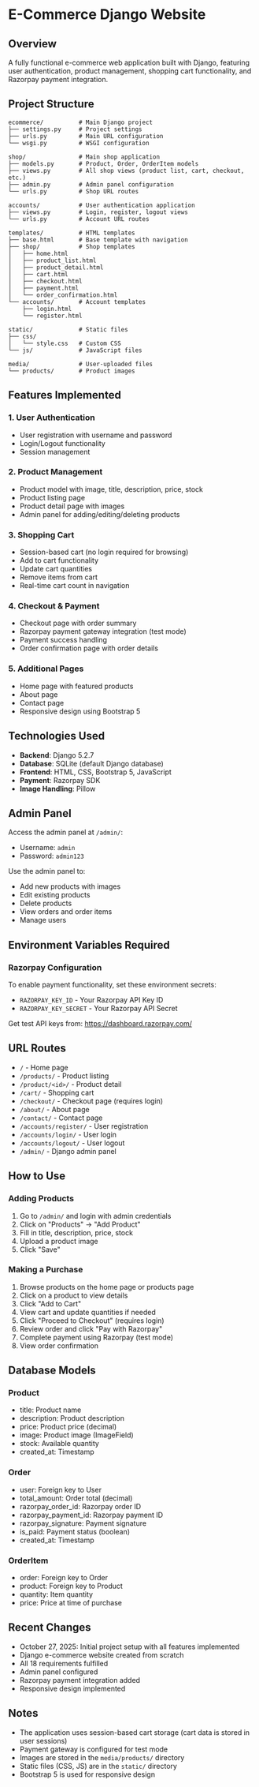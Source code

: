 # E-Commerce Django Website

## Overview
A fully functional e-commerce web application built with Django, featuring user authentication, product management, shopping cart functionality, and Razorpay payment integration.

## Project Structure
```
ecommerce/          # Main Django project
├── settings.py     # Project settings
├── urls.py         # Main URL configuration
└── wsgi.py         # WSGI configuration

shop/               # Main shop application
├── models.py       # Product, Order, OrderItem models
├── views.py        # All shop views (product list, cart, checkout, etc.)
├── admin.py        # Admin panel configuration
└── urls.py         # Shop URL routes

accounts/           # User authentication application
├── views.py        # Login, register, logout views
└── urls.py         # Account URL routes

templates/          # HTML templates
├── base.html       # Base template with navigation
├── shop/           # Shop templates
│   ├── home.html
│   ├── product_list.html
│   ├── product_detail.html
│   ├── cart.html
│   ├── checkout.html
│   ├── payment.html
│   └── order_confirmation.html
└── accounts/       # Account templates
    ├── login.html
    └── register.html

static/             # Static files
├── css/
│   └── style.css   # Custom CSS
└── js/             # JavaScript files

media/              # User-uploaded files
└── products/       # Product images
```

## Features Implemented

### 1. User Authentication
- User registration with username and password
- Login/Logout functionality
- Session management

### 2. Product Management
- Product model with image, title, description, price, stock
- Product listing page
- Product detail page with images
- Admin panel for adding/editing/deleting products

### 3. Shopping Cart
- Session-based cart (no login required for browsing)
- Add to cart functionality
- Update cart quantities
- Remove items from cart
- Real-time cart count in navigation

### 4. Checkout & Payment
- Checkout page with order summary
- Razorpay payment gateway integration (test mode)
- Payment success handling
- Order confirmation page with order details

### 5. Additional Pages
- Home page with featured products
- About page
- Contact page
- Responsive design using Bootstrap 5

## Technologies Used
- **Backend**: Django 5.2.7
- **Database**: SQLite (default Django database)
- **Frontend**: HTML, CSS, Bootstrap 5, JavaScript
- **Payment**: Razorpay SDK
- **Image Handling**: Pillow

## Admin Panel
Access the admin panel at `/admin/`:
- Username: `admin`
- Password: `admin123`

Use the admin panel to:
- Add new products with images
- Edit existing products
- Delete products
- View orders and order items
- Manage users

## Environment Variables Required

### Razorpay Configuration
To enable payment functionality, set these environment secrets:
- `RAZORPAY_KEY_ID` - Your Razorpay API Key ID
- `RAZORPAY_KEY_SECRET` - Your Razorpay API Secret

Get test API keys from: https://dashboard.razorpay.com/

## URL Routes
- `/` - Home page
- `/products/` - Product listing
- `/product/<id>/` - Product detail
- `/cart/` - Shopping cart
- `/checkout/` - Checkout page (requires login)
- `/about/` - About page
- `/contact/` - Contact page
- `/accounts/register/` - User registration
- `/accounts/login/` - User login
- `/accounts/logout/` - User logout
- `/admin/` - Django admin panel

## How to Use

### Adding Products
1. Go to `/admin/` and login with admin credentials
2. Click on "Products" → "Add Product"
3. Fill in title, description, price, stock
4. Upload a product image
5. Click "Save"

### Making a Purchase
1. Browse products on the home page or products page
2. Click on a product to view details
3. Click "Add to Cart"
4. View cart and update quantities if needed
5. Click "Proceed to Checkout" (requires login)
6. Review order and click "Pay with Razorpay"
7. Complete payment using Razorpay (test mode)
8. View order confirmation

## Database Models

### Product
- title: Product name
- description: Product description
- price: Product price (decimal)
- image: Product image (ImageField)
- stock: Available quantity
- created_at: Timestamp

### Order
- user: Foreign key to User
- total_amount: Order total (decimal)
- razorpay_order_id: Razorpay order ID
- razorpay_payment_id: Razorpay payment ID
- razorpay_signature: Payment signature
- is_paid: Payment status (boolean)
- created_at: Timestamp

### OrderItem
- order: Foreign key to Order
- product: Foreign key to Product
- quantity: Item quantity
- price: Price at time of purchase

## Recent Changes
- October 27, 2025: Initial project setup with all features implemented
- Django e-commerce website created from scratch
- All 18 requirements fulfilled
- Admin panel configured
- Razorpay payment integration added
- Responsive design implemented

## Notes
- The application uses session-based cart storage (cart data is stored in user sessions)
- Payment gateway is configured for test mode
- Images are stored in the `media/products/` directory
- Static files (CSS, JS) are in the `static/` directory
- Bootstrap 5 is used for responsive design

